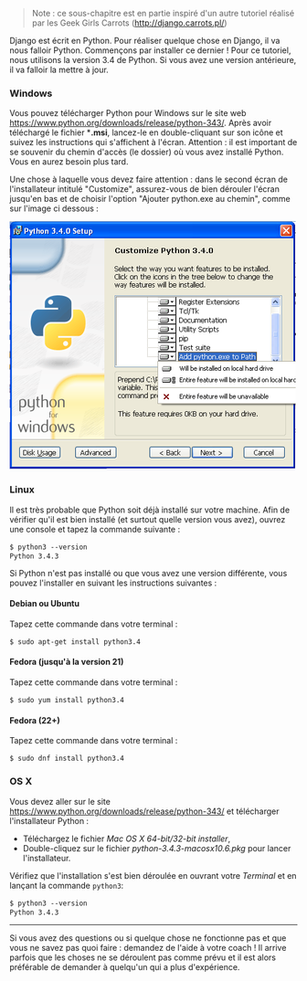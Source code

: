 > Note : ce sous-chapitre est en partie inspiré d'un autre tutoriel réalisé par les Geek Girls Carrots (http://django.carrots.pl/)

Django est écrit en Python. Pour réaliser quelque chose en Django, il va nous falloir Python. Commençons par installer ce dernier ! Pour ce tutoriel, nous utilisons la version 3.4 de Python. Si vous avez une version antérieure, il va falloir la mettre à jour.

### Windows

Vous pouvez télécharger Python pour Windows sur le site web https://www.python.org/downloads/release/python-343/. Après avoir téléchargé le fichier ***.msi**, lancez-le en double-cliquant sur son icône et suivez les instructions qui s'affichent à l'écran. Attention : il est important de se souvenir du chemin d'accès (le dossier) où vous avez installé Python. Vous en aurez besoin plus tard.

Une chose à laquelle vous devez faire attention : dans le second écran de l'installateur intitulé "Customize", assurez-vous de bien dérouler l'écran jusqu'en bas et de choisir l'option "Ajouter python.exe au chemin", comme sur l'image ci dessous :

![N'oubliez pas d'ajouter Python à votre chemin (path)](../python_installation/images/add_python_to_windows_path.png)

### Linux

Il est très probable que Python soit déjà installé sur votre machine. Afin de vérifier qu'il est bien installé (et surtout quelle version vous avez), ouvrez une console et tapez la commande suivante :

    $ python3 --version
    Python 3.4.3
    

Si Python n'est pas installé ou que vous avez une version différente, vous pouvez l'installer en suivant les instructions suivantes :

#### Debian ou Ubuntu

Tapez cette commande dans votre terminal :

    $ sudo apt-get install python3.4
    

#### Fedora (jusqu'à la version 21)

Tapez cette commande dans votre terminal :

    $ sudo yum install python3.4
    

#### Fedora (22+)

Tapez cette commande dans votre terminal :

    $ sudo dnf install python3.4
    

### OS X

Vous devez aller sur le site https://www.python.org/downloads/release/python-343/ et télécharger l'installateur Python :

  * Téléchargez le fichier *Mac OS X 64-bit/32-bit installer*,
  * Double-cliquez sur le fichier *python-3.4.3-macosx10.6.pkg* pour lancer l'installateur.

Vérifiez que l'installation s'est bien déroulée en ouvrant votre *Terminal* et en lançant la commande `python3`:

    $ python3 --version
    Python 3.4.3
    

* * *

Si vous avez des questions ou si quelque chose ne fonctionne pas et que vous ne savez pas quoi faire : demandez de l'aide à votre coach ! Il arrive parfois que les choses ne se déroulent pas comme prévu et il est alors préférable de demander à quelqu'un qui a plus d'expérience.